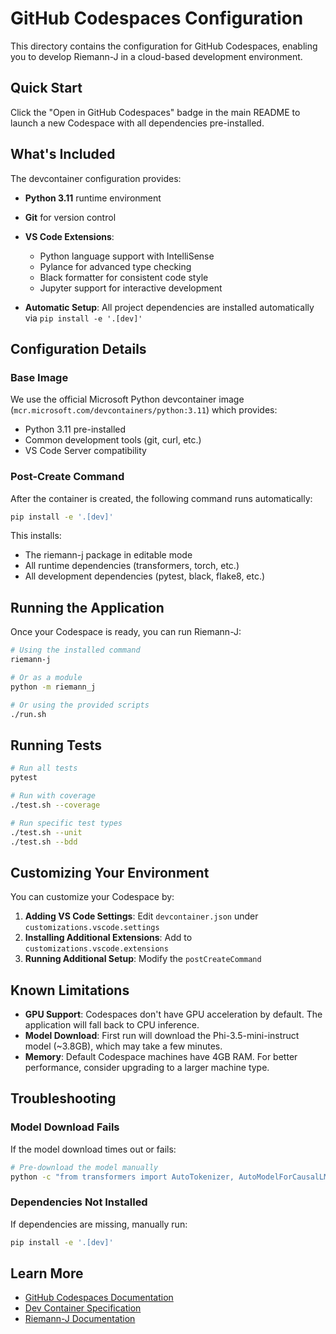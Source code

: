 # GitHub Codespaces Configuration

This directory contains the configuration for GitHub Codespaces, enabling you to develop Riemann-J in a cloud-based development environment.

## Quick Start

Click the "Open in GitHub Codespaces" badge in the main README to launch a new Codespace with all dependencies pre-installed.

## What's Included

The devcontainer configuration provides:

- **Python 3.11** runtime environment
- **Git** for version control
- **VS Code Extensions**:
  - Python language support with IntelliSense
  - Pylance for advanced type checking
  - Black formatter for consistent code style
  - Jupyter support for interactive development

- **Automatic Setup**: All project dependencies are installed automatically via `pip install -e '.[dev]'`

## Configuration Details

### Base Image

We use the official Microsoft Python devcontainer image (`mcr.microsoft.com/devcontainers/python:3.11`) which provides:
- Python 3.11 pre-installed
- Common development tools (git, curl, etc.)
- VS Code Server compatibility

### Post-Create Command

After the container is created, the following command runs automatically:
```bash
pip install -e '.[dev]'
```

This installs:
- The riemann-j package in editable mode
- All runtime dependencies (transformers, torch, etc.)
- All development dependencies (pytest, black, flake8, etc.)

## Running the Application

Once your Codespace is ready, you can run Riemann-J:

```bash
# Using the installed command
riemann-j

# Or as a module
python -m riemann_j

# Or using the provided scripts
./run.sh
```

## Running Tests

```bash
# Run all tests
pytest

# Run with coverage
./test.sh --coverage

# Run specific test types
./test.sh --unit
./test.sh --bdd
```

## Customizing Your Environment

You can customize your Codespace by:

1. **Adding VS Code Settings**: Edit `devcontainer.json` under `customizations.vscode.settings`
2. **Installing Additional Extensions**: Add to `customizations.vscode.extensions`
3. **Running Additional Setup**: Modify the `postCreateCommand`

## Known Limitations

- **GPU Support**: Codespaces don't have GPU acceleration by default. The application will fall back to CPU inference.
- **Model Download**: First run will download the Phi-3.5-mini-instruct model (~3.8GB), which may take a few minutes.
- **Memory**: Default Codespace machines have 4GB RAM. For better performance, consider upgrading to a larger machine type.

## Troubleshooting

### Model Download Fails
If the model download times out or fails:
```bash
# Pre-download the model manually
python -c "from transformers import AutoTokenizer, AutoModelForCausalLM; AutoTokenizer.from_pretrained('microsoft/Phi-3.5-mini-instruct'); AutoModelForCausalLM.from_pretrained('microsoft/Phi-3.5-mini-instruct')"
```

### Dependencies Not Installed
If dependencies are missing, manually run:
```bash
pip install -e '.[dev]'
```

## Learn More

- [GitHub Codespaces Documentation](https://docs.github.com/en/codespaces)
- [Dev Container Specification](https://containers.dev/)
- [Riemann-J Documentation](../docs/)
